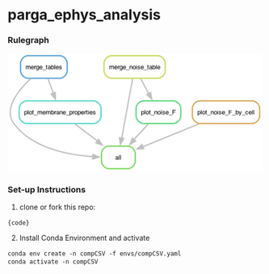 # parga_ephys_analysis

### Rulegraph
![](rulegraph.png)

### Set-up Instructions
1. clone or fork this repo:
```
{code}
```
2. Install Conda Environment and activate
```
conda env create -n compCSV -f envs/compCSV.yaml
conda activate -n compCSV
```